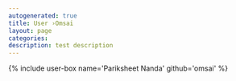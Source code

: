 ```yaml
---
autogenerated: true
title: User ›Omsai
layout: page
categories: 
description: test description
---
```


{% include user-box name='Pariksheet Nanda' github='omsai' %}
